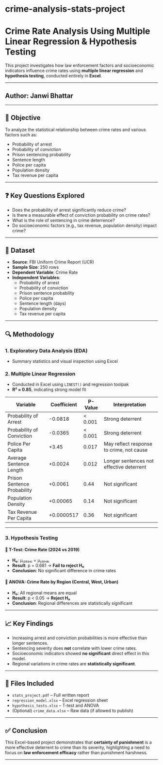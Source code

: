 # crime-analysis-stats-project

# Crime Rate Analysis Using Multiple Linear Regression & Hypothesis Testing

This project investigates how law enforcement factors and socioeconomic indicators influence crime rates using **multiple linear regression** and **hypothesis testing**, conducted entirely in **Excel**.

---

## Author: Janwi Bhattar

---

## 🎯 Objective
To analyze the statistical relationship between crime rates and various factors such as:
- Probability of arrest
- Probability of conviction
- Prison sentencing probability
- Sentence length
- Police per capita
- Population density
- Tax revenue per capita

---

## ❓ Key Questions Explored
- Does the probability of arrest significantly reduce crime?
- Is there a measurable effect of conviction probability on crime rates?
- What is the role of sentencing in crime deterrence?
- Do socioeconomic factors (e.g., tax revenue, population density) impact crime?

---

## 📁 Dataset
- **Source**: FBI Uniform Crime Report (UCR)
- **Sample Size**: 250 rows
- **Dependent Variable**: Crime Rate
- **Independent Variables**:
  - Probability of arrest
  - Probability of conviction
  - Prison sentence probability
  - Police per capita
  - Sentence length (days)
  - Population density
  - Tax revenue per capita

---

## 🔍 Methodology

### 1. Exploratory Data Analysis (EDA)
- Summary statistics and visual inspection using Excel

### 2. Multiple Linear Regression
- Conducted in Excel using `LINEST()` and regression toolpak
- **R² ≈ 0.85**, indicating strong model fit

| Variable                     | Coefficient | P-Value | Interpretation |
|-----------------------------|-------------|---------|----------------|
| Probability of Arrest       | -0.0818     | < 0.001 | Strong deterrent |
| Probability of Conviction   | -0.0365     | < 0.001 | Strong deterrent |
| Police Per Capita           | +3.45       |  0.017  | May reflect response to crime, not cause |
| Average Sentence Length     | +0.0024     |  0.012  | Longer sentences not effective deterrent |
| Prison Sentence Probability | +0.0061     |  0.44   | Not significant |
| Population Density          | +0.00065    |  0.14   | Not significant |
| Tax Revenue Per Capita      | +0.0000517  |  0.36   | Not significant |

---

### 3. Hypothesis Testing

#### 📌 T-Test: Crime Rate (2024 vs 2019)
- **H₀**: μ₍₂₀₂₄₎ = μ₍₂₀₁₉₎
- **Result**: p = 0.681 → **Fail to reject H₀**
- **Conclusion**: No significant difference in crime rates

#### 📌 ANOVA: Crime Rate by Region (Central, West, Urban)
- **H₀**: All regional means are equal
- **Result**: p < 0.05 → **Reject H₀**
- **Conclusion**: Regional differences are statistically significant

---

## 📈 Key Findings
- Increasing arrest and conviction probabilities is more effective than longer sentences.
- Sentencing severity does **not** correlate with lower crime rates.
- Socioeconomic indicators showed **no significant** direct effect in this model.
- Regional variations in crime rates are **statistically significant**.

---

## 📂 Files Included
- `stats_project.pdf` – Full written report
- `regression_model.xlsx` – Excel regression sheet
- `hypothesis_tests.xlsx` – T-test and ANOVA
- (Optional) `crime_data.xlsx` – Raw data (if allowed to publish)

---

## ✅ Conclusion
This Excel-based project demonstrates that **certainty of punishment** is a more effective deterrent to crime than its severity, highlighting a need to focus on **law enforcement efficacy** rather than punishment harshness.

---


